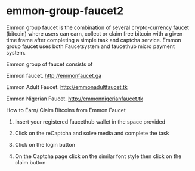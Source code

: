 # emmon-group-faucet2
Emmon group faucet is the combination of several crypto-currency faucet (bitcoin) where users can earn, collect or claim free bitcoin with a given time frame after completing a simple task and captcha service. Emmon group faucet uses both Faucetsystem and faucethub micro payment system. 



Emmon group of faucet consists of


Emmon faucet. http://emmonfaucet.ga

Emmon Adult Faucet. http://emmonadultfaucet.tk

Emmon Nigerian Faucet. http://emmonnigerianfaucet.tk





How to Earn/ Claim Bitcoins from Emmon Faucet


1. Insert your registered faucethub wallet in the space provided

2. Click on the reCaptcha and solve media and complete the task

3. Click on the login button

4. On the Captcha page click on the similar font style then click on the claim button
